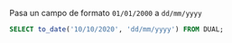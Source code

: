 Pasa un campo de formato `01/01/2000` a `dd/mm/yyyy`

```sql
SELECT to_date('10/10/2020', 'dd/mm/yyyy') FROM DUAL;
```